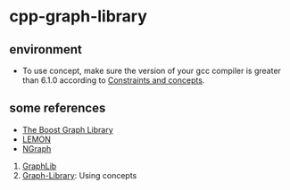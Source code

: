 # cpp-graph-library

## environment
* To use concept, make sure the version of your gcc compiler is greater than 6.1.0 according to [Constraints and concepts](http://en.cppreference.com/w/cpp/language/constraints).

## some references


* [The Boost Graph Library](http://www.boost.org/doc/libs/1_66_0/libs/graph/doc/index.html)
* [LEMON](http://lemon.cs.elte.hu/trac/lemon)
* [NGraph](https://math.nist.gov/~RPozo/ngraph/ngraph_index.html)

1. [GraphLib](https://github.com/AyoubOuarrak/Graph)
2. [Graph-Library](https://github.com/andyg7/Graph-Library): Using concepts
